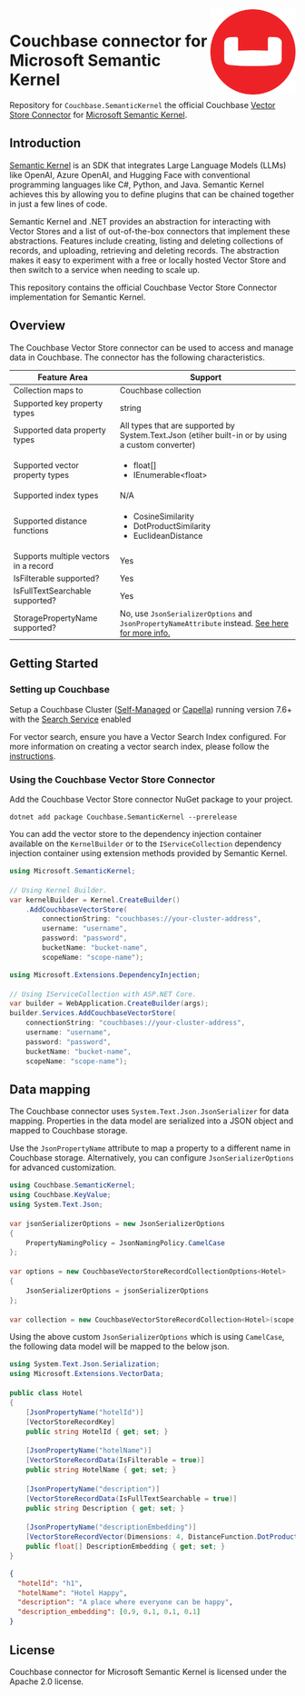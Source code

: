 <img align="right" width="150" height="150" src="./Assets/logo.svg" alt="Couchbase Logo"/>

# Couchbase connector for Microsoft Semantic Kernel

Repository for `Couchbase.SemanticKernel` the official
Couchbase [Vector Store Connector](https://learn.microsoft.com/en-us/semantic-kernel/concepts/vector-store-connectors/?pivots=programming-language-csharp)
for
[Microsoft Semantic Kernel](https://learn.microsoft.com/en-us/semantic-kernel/overview/).

## Introduction

[Semantic Kernel](https://learn.microsoft.com/en-us/semantic-kernel/overview/) is an SDK that integrates Large Language
Models (LLMs) like OpenAI, Azure OpenAI, and Hugging Face with conventional programming languages like C#, Python, and
Java. Semantic Kernel achieves this by allowing you to define plugins that can be chained together in just a few lines
of code.

Semantic Kernel and .NET provides an abstraction for interacting with Vector Stores and a list of out-of-the-box
connectors that implement these abstractions. Features include creating, listing and deleting collections of records,
and uploading, retrieving and deleting records. The abstraction makes it easy to experiment with a free or locally
hosted Vector Store and then switch to a service when needing to scale up.

This repository contains the official Couchbase Vector Store Connector implementation for Semantic Kernel.

## Overview

The Couchbase Vector Store connector can be used to access and manage data in Couchbase. The connector has the
following characteristics.

| Feature Area                      | Support                                                                                                           |
|-----------------------------------|-------------------------------------------------------------------------------------------------------------------|
| Collection maps to                | Couchbase collection                                                                                              |
| Supported key property types      | string                                                                                                            |
| Supported data property types     | All types that are supported by System.Text.Json (etiher built-in or by using a custom converter)                 |
| Supported vector property types   | <ul><li>float[]</li><li>IEnumerable\<float\></li></ul>                                                            |
| Supported index types             | N/A                                                                                                               |
| Supported distance functions      | <ul><li>CosineSimilarity</li><li>DotProductSimilarity</li><li>EuclideanDistance</li></ul>                         |
| Supports multiple vectors in a record | Yes                                                                                                               |
| IsFilterable supported?           | Yes                                                                                                               |
| IsFullTextSearchable supported?   | Yes                                                                                                               |
| StoragePropertyName supported?    | No, use `JsonSerializerOptions` and `JsonPropertyNameAttribute` instead. [See here for more info.](#data-mapping) |

## Getting Started

### Setting up Couchbase

Setup a Couchbase Cluster ([Self-Managed](https://www.couchbase.com/downloads) or [Capella](https://www.couchbase.com/products/cloud)) running version 7.6+ with the [Search Service](https://docs.couchbase.com/server/current/search/search.html) enabled

For vector search, ensure you have a Vector Search Index configured.
For more information on creating a vector search index, please follow the [instructions](https://docs.couchbase.com/cloud/vector-search/create-vector-search-index-ui.html).

### Using the Couchbase Vector Store Connector

Add the Couchbase Vector Store connector NuGet package to your project.

```dotnetcli
dotnet add package Couchbase.SemanticKernel --prerelease
```

You can add the vector store to the dependency injection container available on the `KernelBuilder` or to
the `IServiceCollection` dependency injection container using extension methods provided by Semantic Kernel.

```csharp
using Microsoft.SemanticKernel;

// Using Kernel Builder.
var kernelBuilder = Kernel.CreateBuilder()
    .AddCouchbaseVectorStore(
        connectionString: "couchbases://your-cluster-address",
        username: "username",
        password: "password",
        bucketName: "bucket-name",
        scopeName: "scope-name");
```

```csharp
using Microsoft.Extensions.DependencyInjection;

// Using IServiceCollection with ASP.NET Core.
var builder = WebApplication.CreateBuilder(args);
builder.Services.AddCouchbaseVectorStore(
    connectionString: "couchbases://your-cluster-address",
    username: "username",
    password: "password",
    bucketName: "bucket-name",
    scopeName: "scope-name");
```

## Data mapping

The Couchbase connector uses `System.Text.Json.JsonSerializer` for data mapping. Properties in the data model are serialized into a JSON object and mapped to Couchbase storage.

Use the `JsonPropertyName` attribute to map a property to a different name in Couchbase storage. Alternatively, you can configure `JsonSerializerOptions` for advanced customization.
```csharp
using Couchbase.SemanticKernel;
using Couchbase.KeyValue;
using System.Text.Json;

var jsonSerializerOptions = new JsonSerializerOptions
{
    PropertyNamingPolicy = JsonNamingPolicy.CamelCase
};

var options = new CouchbaseVectorStoreRecordCollectionOptions<Hotel>
{
    JsonSerializerOptions = jsonSerializerOptions
};

var collection = new CouchbaseVectorStoreRecordCollection<Hotel>(scope, "hotels", options);
```
Using the above custom `JsonSerializerOptions` which is using `CamelCase`, the following data model will be mapped to the below json.

```csharp
using System.Text.Json.Serialization;
using Microsoft.Extensions.VectorData;

public class Hotel
{
    [JsonPropertyName("hotelId")]
    [VectorStoreRecordKey]
    public string HotelId { get; set; }

    [JsonPropertyName("hotelName")]
    [VectorStoreRecordData(IsFilterable = true)]
    public string HotelName { get; set; }

    [JsonPropertyName("description")]
    [VectorStoreRecordData(IsFullTextSearchable = true)]
    public string Description { get; set; }

    [JsonPropertyName("descriptionEmbedding")]
    [VectorStoreRecordVector(Dimensions: 4, DistanceFunction.DotProductSimilarity)]
    public float[] DescriptionEmbedding { get; set; }
}
```

```json
{
  "hotelId": "h1",
  "hotelName": "Hotel Happy",
  "description": "A place where everyone can be happy",
  "description_embedding": [0.9, 0.1, 0.1, 0.1]
}
```

## License

Couchbase connector for Microsoft Semantic Kernel is licensed under the Apache 2.0 license.